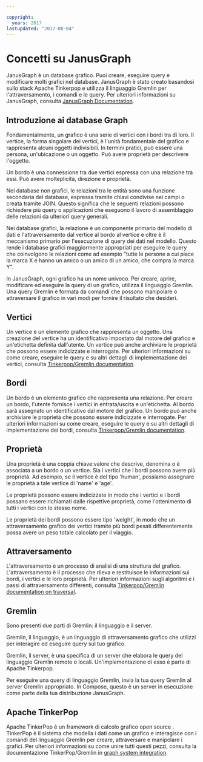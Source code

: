 ```yaml
---

copyright:
  years: 2017
lastupdated: "2017-08-04"
---
```


# Concetti su JanusGraph

JanusGraph è un database grafico. Puoi creare, eseguire query e modificare molti grafici nel database. JanusGraph è stato creato basandosi sullo stack Apache Tinkerpop e utilizza il linguaggio Gremlin per l'attraversamento, i comandi e le query. Per ulteriori informazioni su JanusGraph, consulta [JanusGraph Documentation](http://docs.janusgraph.org/latest/index.html).

## Introduzione ai database Graph

Fondamentalmente, un grafico è una serie di vertici con i bordi tra di loro. Il vertice, la forma singolare dei vertici, è l'unità fondamentale del grafico e rappresenta alcuni oggetti indivisibili. In termini pratici, può essere una persona, un'ubicazione o un oggetto.  Può avere proprietà per descrivere l'oggetto. 

Un bordo è una connessione tra due vertici espressa con una relazione tra essi. Può avere molteplicità, direzione e proprietà.

Nei database non grafici, le relazioni tra le entità sono una funzione secondaria del database, espressa tramite chiavi condivise nei campi o creata tramite JOIN. Questo significa che le seguenti relazioni possono richiedere più query o applicazioni che eseguono il lavoro di assemblaggio delle relazioni da ulteriori query generali.

Nei database grafici, la relazione è un componente primario del modello di dati e l'attraversamento dal vertice al bordo al vertice e oltre è il meccanismo primario per l'esecuzione di query dei dati nel modello. Questo rende i database grafici maggiormente appropriati per eseguire le query che coinvolgono le relazioni come ad esempio "tutte le persone a cui piace la marca X e hanno un amico o un amico di un amico, che compra la marca Y". 

In JanusGraph, ogni grafico ha un nome univoco. Per creare, aprire, modificare ed eseguire la query di un grafico, utilizza il linguaggio Gremlin. Una query Gremlin è formata da comandi che possono manipolare o attraversare il grafico in vari modi per fornire il risultato che desideri.

## Vertici

Un vertice è un elemento grafico che rappresenta un oggetto. Una creazione del vertice ha un identificativo impostato dal motore del grafico e un'etichetta definita dall'utente. Un vertice può anche archiviare le proprietà che possono essere indicizzate e interrogate.
Per ulteriori informazioni su come creare, eseguire le query e su altri dettagli di implementazione dei vertici, consulta [Tinkerpop/Gremlin documentation](http://tinkerpop.apache.org/docs/3.2.3/reference/#_the_graph_structure).

## Bordi

Un bordo è un elemento grafico che rappresenta una relazione. Per creare un bordo, l'utente fornisce i vertici in entrata/uscita e un'etichetta. Al bordo sarà assegnato un identificativo dal motore del grafico. Un bordo può anche archiviare le proprietà che possono essere indicizzate e interrogate.
Per ulteriori informazioni su come creare, eseguire le query e su altri dettagli di implementazione dei bordi, consulta [Tinkerpop/Gremlin documentation](http://tinkerpop.apache.org/docs/3.2.3/reference/#_the_graph_structure).

## Proprietà 

Una proprietà è una coppia chiave:valore che descrive, denomina o è associata a un bordo o un vertice. Sia i vertici che i bordi possono avere più proprietà. Ad esempio, se il vertice è del tipo 'human', possiamo assegnare le proprietà a tale vertice di 'name' e 'age'.

Le proprietà possono essere indicizzate in modo che i vertici e i bordi possano essere richiamati dalle rispettive proprietà, come l'ottenimento di tutti i vertici con lo stesso nome.

Le proprietà dei bordi possono essere tipo 'weight', in modo che un attraversamento grafico dei vertici tramite più bordi pesati differentemente possa avere un peso totale calcolato per il viaggio. 

## Attraversamento

L'attraversamento è un processo di analisi di una struttura del grafico. L'attraversamento è il processo che rileva e restituisce le informazioni sui bordi, i vertici e le loro proprietà. Per ulteriori informazioni sugli algoritmi e i passi di attraversamento differenti, consulta [Tinkerpop/Gremlin documentation on traversal](http://tinkerpop.apache.org/docs/3.2.3/reference/#traversal).

## Gremlin

Sono presenti due parti di Gremlin: il linguaggio e il server.

Gremlin, il linguaggio, è un linguaggio di attraversamento grafico che utilizzi per interagire ed eseguire query sul tuo grafico. 

Gremlin, il server, è una specifica di un server che elabora le query del linguaggio Gremlin remote o locali. Un'implementazione di esso è parte di Apache Tinkerpop.

Per eseguire una query di linguaggio Gremlin, invia la tua query Gremlin al server Gremlin appropriato. In Compose, questo è un server in esecuzione come parte della tua distribuzione JanusGraph.

## Apache TinkerPop

Apache TinkerPop è un framework di calcolo grafico open source . TinkerPop è il sistema che modella i dati come un grafico e interagisce con i comandi del linguaggio Gremlin per creare, attraversare e manipolare i grafici. Per ulteriori informazioni su come unire tutti questi pezzi, consulta la documentazione TinkerPop/Gremlin in [graph system integration](http://tinkerpop.apache.org/docs/3.2.3/reference/#_graph_system_integration).
